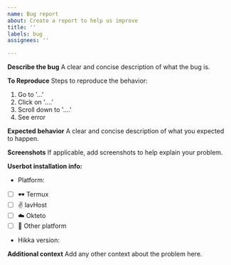 ```yaml
---
name: Bug report
about: Create a report to help us improve
title: ''
labels: bug
assignees: ''

---
```


**Describe the bug**
A clear and concise description of what the bug is.

**To Reproduce**
Steps to reproduce the behavior:
1. Go to '...'
2. Click on '....'
3. Scroll down to '....'
4. See error

**Expected behavior**
A clear and concise description of what you expected to happen.

**Screenshots**
If applicable, add screenshots to help explain your problem.

**Userbot installation info:**
 - Platform:
- [ ] 🕶️ Termux
- [ ] ✌️ lavHost
- [ ] ☁️ Okteto
- [ ] 🌺 Other platform

- Hikka version: 

**Additional context**
Add any other context about the problem here.
